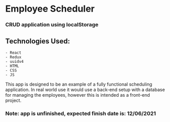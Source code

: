 # Employee Scheduler

### CRUD application using localStorage

## Technologies Used:

    - React
    - Redux
    - uuidv4
    - HTML
    - CSS
    - JS

This app is designed to be an example of a fully functional scheduling application. In real world use it would use a back-end setup with a database for managing the employees, however this is intended as a front-end project.

### Note: app is unfinished, expected finish date is: 12/06/2021
